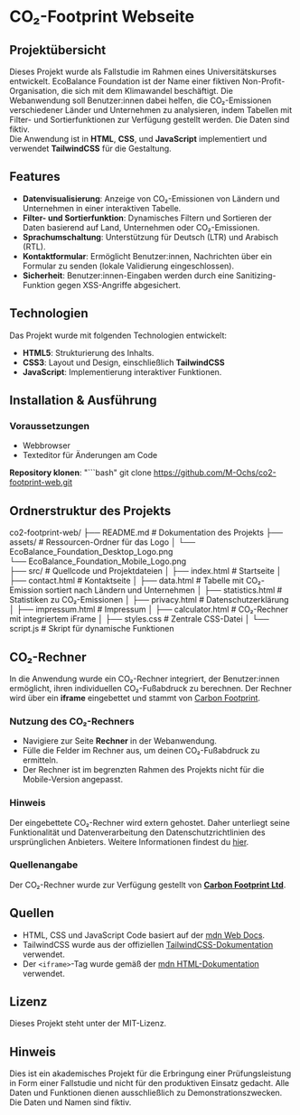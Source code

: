 # CO₂-Footprint Webseite


## Projektübersicht

Dieses Projekt wurde als Fallstudie im Rahmen eines Universitätskurses entwickelt. EcoBalance Foundation ist der Name einer fiktiven Non-Profit-Organisation, die sich mit dem Klimawandel beschäftigt. Die Webanwendung soll Benutzer:innen dabei helfen, die CO₂-Emissionen verschiedener Länder und Unternehmen zu analysieren, indem  Tabellen mit Filter- und Sortierfunktionen zur Verfügung gestellt werden. Die Daten sind fiktiv.   
Die Anwendung ist in **HTML**, **CSS**, und **JavaScript** implementiert und verwendet **TailwindCSS** für die Gestaltung.


## Features

- **Datenvisualisierung**: Anzeige von CO₂-Emissionen von Ländern und Unternehmen in einer interaktiven Tabelle.
- **Filter- und Sortierfunktion**: Dynamisches Filtern und Sortieren der Daten basierend auf Land, Unternehmen oder CO₂-Emissionen.
- **Sprachumschaltung**: Unterstützung für Deutsch (LTR) und Arabisch (RTL).
- **Kontaktformular**: Ermöglicht Benutzer:innen, Nachrichten über ein Formular zu senden (lokale Validierung eingeschlossen).
- **Sicherheit**: Benutzer:innen-Eingaben werden durch eine Sanitizing-Funktion gegen XSS-Angriffe abgesichert.


## Technologien

Das Projekt wurde mit folgenden Technologien entwickelt:

- **HTML5**: Strukturierung des Inhalts.
- **CSS3**: Layout und Design, einschließlich **TailwindCSS**
- **JavaScript**: Implementierung interaktiver Funktionen.


## Installation & Ausführung

### Voraussetzungen
- Webbrowser 
- Texteditor für Änderungen am Code

**Repository klonen**:
   "```bash"
   git clone https://github.com/M-Ochs/co2-footprint-web.git

## Ordnerstruktur des Projekts

co2-footprint-web/
├── README.md             # Dokumentation des Projekts
├── assets/               # Ressourcen-Ordner für das Logo
│   └── EcoBalance_Foundation_Desktop_Logo.png  
    └── EcoBalance_Foundation_Mobile_Logo.png        
├── src/                  # Quellcode und Projektdateien
│   ├── index.html        # Startseite
│   ├── contact.html      # Kontaktseite
│   ├── data.html         # Tabelle mit CO₂-Emission sortiert nach Ländern und Unternehmen
│   ├── statistics.html   # Statistiken zu CO₂-Emissionen
│   ├── privacy.html      # Datenschutzerklärung
│   ├── impressum.html    # Impressum
│   ├── calculator.html   # CO₂-Rechner mit integriertem iFrame
│   ├── styles.css        # Zentrale CSS-Datei
│   └── script.js         # Skript für dynamische Funktionen


## CO₂-Rechner

In die Anwendung wurde ein CO₂-Rechner integriert, der Benutzer:innen ermöglicht, ihren individuellen CO₂-Fußabdruck zu berechnen. Der Rechner wird über ein **iframe** eingebettet und stammt von [Carbon Footprint](https://www.carbonfootprint.com/).

### Nutzung des CO₂-Rechners
- Navigiere zur Seite **Rechner** in der Webanwendung.
- Fülle die Felder im Rechner aus, um deinen CO₂-Fußabdruck zu ermitteln.
- Der Rechner ist im begrenzten Rahmen des Projekts nicht für die Mobile-Version angepasst.

### Hinweis
Der eingebettete CO₂-Rechner wird extern gehostet. Daher unterliegt seine Funktionalität und Datenverarbeitung den Datenschutzrichtlinien des ursprünglichen Anbieters. Weitere Informationen findest du [hier](https://www.carbonfootprint.com/termsandconditions.html).

### Quellenangabe

Der CO₂-Rechner wurde zur Verfügung gestellt von **[Carbon Footprint Ltd](https://www.carbonfootprint.com/integrate.html)**.


## Quellen

- HTML, CSS und JavaScript Code basiert auf der [mdn Web Docs](https://developer.mozilla.org/en-US/).
- TailwindCSS wurde aus der offiziellen [TailwindCSS-Dokumentation](https://tailwindcss.com/docs) verwendet.
- Der `<iframe>`-Tag wurde gemäß der [mdn HTML-Dokumentation](https://developer.mozilla.org/en-US/docs/Web/HTML/Element/iframe) verwendet.


## Lizenz
Dieses Projekt steht unter der MIT-Lizenz. 


## Hinweis
Dies ist ein akademisches Projekt für die Erbringung einer Prüfungsleistung in Form einer Fallstudie und nicht für den produktiven Einsatz gedacht. Alle Daten und Funktionen dienen ausschließlich zu Demonstrationszwecken. Die Daten und Namen sind fiktiv.